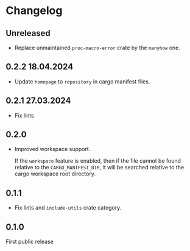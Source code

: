 # Changelog

## Unreleased

- Replace unmaintained `proc-macro-error` crate by the `manyhow` one.

## 0.2.2 18.04.2024

- Update `homepage` to `repository` in cargo manifest files.

## 0.2.1 27.03.2024

- Fix lints

## 0.2.0

- Improved workspace support.

  If the `workspace` feature is enabled, then if the file cannot be found
  relative to the `CARGO_MANIFEST_DIR`, it will be searched relative to the
  cargo workspace root directory.

## 0.1.1

- Fix lints and `include-utils` crate category.

## 0.1.0

First public release
